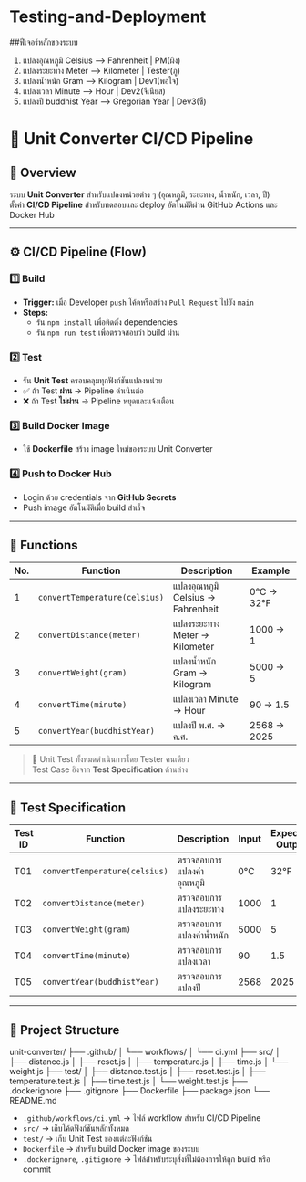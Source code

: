 # Testing-and-Deployment

##ฟีเจอร์หลักของระบบ
1. แปลงอุณหภูมิ Celsius --> Fahrenheit | PM(ผิง)
2. แปลงระยะทาง Meter --> Kilometer | Tester(ภู)
3. แปลงน้ำหนัก Gram --> Kilogram | Dev1(พอใจ)
4. แปลงเวลา Minute --> Hour | Dev2(จีเนียส)
5. แปลงปี buddhist Year --> Gregorian Year | Dev3(ซี)

# 🧮 Unit Converter CI/CD Pipeline

## 📘 Overview
ระบบ **Unit Converter** สำหรับแปลงหน่วยต่าง ๆ (อุณหภูมิ, ระยะทาง, น้ำหนัก, เวลา, ปี)  
ตั้งค่า **CI/CD Pipeline** สำหรับทดสอบและ deploy อัตโนมัติผ่าน GitHub Actions และ Docker Hub

---

## ⚙️ CI/CD Pipeline (Flow)

### 1️⃣ Build
- **Trigger:** เมื่อ Developer `push` โค้ดหรือสร้าง `Pull Request` ไปยัง `main`
- **Steps:**
  - รัน `npm install` เพื่อติดตั้ง dependencies  
  - รัน `npm run test` เพื่อตรวจสอบว่า build ผ่าน

### 2️⃣ Test
- รัน **Unit Test** ครอบคลุมทุกฟังก์ชันแปลงหน่วย  
- ✅ ถ้า Test **ผ่าน** → Pipeline ดำเนินต่อ  
- ❌ ถ้า Test **ไม่ผ่าน** → Pipeline หยุดและแจ้งเตือน

### 3️⃣ Build Docker Image
- ใช้ **Dockerfile** สร้าง image ใหม่ของระบบ Unit Converter

### 4️⃣ Push to Docker Hub
- Login ด้วย credentials จาก **GitHub Secrets**  
- Push image อัตโนมัติเมื่อ build สำเร็จ

---

## 🧩 Functions

| No. | Function | Description | Example |
|-----|-----------|--------------|----------|
| 1 | `convertTemperature(celsius)` | แปลงอุณหภูมิ Celsius → Fahrenheit | 0°C → 32°F |
| 2 | `convertDistance(meter)` | แปลงระยะทาง Meter → Kilometer | 1000 → 1 |
| 3 | `convertWeight(gram)` | แปลงน้ำหนัก Gram → Kilogram | 5000 → 5 |
| 4 | `convertTime(minute)` | แปลงเวลา Minute → Hour | 90 → 1.5 |
| 5 | `convertYear(buddhistYear)` | แปลงปี พ.ศ. → ค.ศ. | 2568 → 2025 |

> 🧠 Unit Test ทั้งหมดดำเนินการโดย Tester คนเดียว  
> Test Case อิงจาก **Test Specification** ด้านล่าง

---

## 🧪 Test Specification

| Test ID | Function | Description | Input | Expected Output |
|----------|-----------|-------------|--------|------------------|
| T01 | `convertTemperature(celsius)` | ตรวจสอบการแปลงค่าอุณหภูมิ | 0°C | 32°F |
| T02 | `convertDistance(meter)` | ตรวจสอบการแปลงระยะทาง | 1000 | 1 |
| T03 | `convertWeight(gram)` | ตรวจสอบการแปลงค่าน้ำหนัก | 5000 | 5 |
| T04 | `convertTime(minute)` | ตรวจสอบการแปลงเวลา | 90 | 1.5 |
| T05 | `convertYear(buddhistYear)` | ตรวจสอบการแปลงปี | 2568 | 2025 |

---

## 📁 Project Structure
unit-converter/
├── .github/
│ └── workflows/
│ └── ci.yml
├── src/
│ ├── distance.js
│ ├── reset.js
│ ├── temperature.js
│ ├── time.js
│ └── weight.js
├── test/
│ ├── distance.test.js
│ ├── reset.test.js
│ ├── temperature.test.js
│ ├── time.test.js
│ └── weight.test.js
├── .dockerignore
├── .gitignore
├── Dockerfile
├── package.json
└── README.md

- `.github/workflows/ci.yml` → ไฟล์ workflow สำหรับ CI/CD Pipeline  
- `src/` → เก็บโค้ดฟังก์ชันหลักทั้งหมด  
- `test/` → เก็บ Unit Test ของแต่ละฟังก์ชัน  
- `Dockerfile` → สำหรับ build Docker image ของระบบ  
- `.dockerignore`, `.gitignore` → ไฟล์สำหรับระบุสิ่งที่ไม่ต้องการให้ถูก build หรือ commit  
